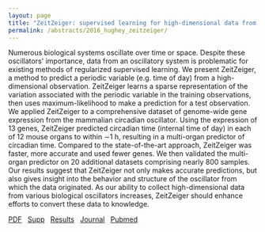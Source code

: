 ```yaml
---
layout: page
title: "ZeitZeiger: supervised learning for high-dimensional data from an oscillatory system"
permalink: /abstracts/2016_hughey_zeitzeiger/
---
```


 Numerous biological systems oscillate over time or space. Despite these oscillators' importance, data from an oscillatory system is problematic for existing methods of regularized supervised learning. We present ZeitZeiger, a method to predict a periodic variable (e.g. time of day) from a high-dimensional observation. ZeitZeiger learns a sparse representation of the variation associated with the periodic variable in the training observations, then uses maximum-likelihood to make a prediction for a test observation. We applied ZeitZeiger to a comprehensive dataset of genome-wide gene expression from the mammalian circadian oscillator. Using the expression of 13 genes, ZeitZeiger predicted circadian time (internal time of day) in each of 12 mouse organs to within ∼1 h, resulting in a multi-organ predictor of circadian time. Compared to the state-of-the-art approach, ZeitZeiger was faster, more accurate and used fewer genes. We then validated the multi-organ predictor on 20 additional datasets comprising nearly 800 samples. Our results suggest that ZeitZeiger not only makes accurate predictions, but also gives insight into the behavior and structure of the oscillator from which the data originated. As our ability to collect high-dimensional data from various biological oscillators increases, ZeitZeiger should enhance efforts to convert these data to knowledge.

[PDF](../../assets/2016_hughey_zeitzeiger.pdf)&nbsp;&nbsp;
[Supp](../../assets/2016_hughey_zeitzeiger_supp.zip)&nbsp;&nbsp;
[Results](https://doi.org/10.5061/dryad.hn8gp)&nbsp;&nbsp;
[Journal](https://doi.org/10.1093/nar/gkw030)&nbsp;&nbsp;
[Pubmed](https://www.ncbi.nlm.nih.gov/pubmed/26819407)&nbsp;&nbsp;
<!---[Software](https://github.com/jakejh/zeitzeiger)-->
